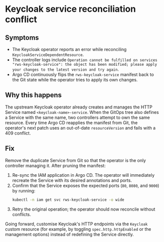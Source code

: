 # Keycloak service reconciliation conflict

## Symptoms

* The Keycloak operator reports an error while reconciling `KeycloakServiceDependentResource`.
* The controller logs include `Operation cannot be fulfilled on services "rws-keycloak-service": the object has been modified; please apply your changes to the latest version and try again`.
* Argo CD continuously flips the `rws-keycloak-service` manifest back to the Git state while the operator tries to apply its own changes.

## Why this happens

The upstream Keycloak operator already creates and manages the HTTP Service named `<keycloak-name>-service`. When the GitOps tree also defines a Service with the same name, two controllers attempt to own the same resource. Every time Argo CD reapplies the manifest from Git, the operator's next patch uses an out-of-date `resourceVersion` and fails with a 409 conflict.

## Fix

Remove the duplicate Service from Git so that the operator is the only controller managing it. After pruning the manifest:

1. Re-sync the IAM application in Argo CD. The operator will immediately recreate the Service with its desired annotations and ports.
2. Confirm that the Service exposes the expected ports (`80`, `8080`, and `9000`) by running:
   ```bash
   kubectl -n iam get svc rws-keycloak-service -o wide
   ```
3. Retry the original operation; the operator should now reconcile without conflicts.

Going forward, customise Keycloak's HTTP endpoints via the `Keycloak` custom resource (for example, by toggling `spec.http.httpEnabled` or the management options) instead of redefining the Service directly.
